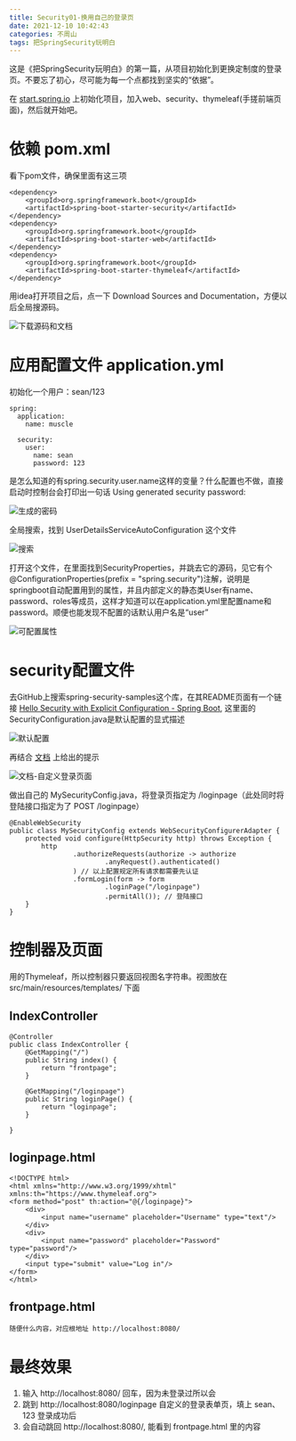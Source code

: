 ```yaml
---
title: Security01-换用自己的登录页
date: 2021-12-10 10:42:43
categories: 不周山
tags: 把SpringSecurity玩明白
---
```


这是《把SpringSecurity玩明白》的第一篇，从项目初始化到更换定制度的登录页。不要忘了初心，尽可能为每一个点都找到坚实的“依据”。
<!--more-->

在 [start.spring.io](https://start.spring.io) 上初始化项目，加入web、security、thymeleaf(手搓前端页面)，然后就开始吧。

# 依赖 pom.xml
看下pom文件，确保里面有这三项
```
<dependency>
    <groupId>org.springframework.boot</groupId>
    <artifactId>spring-boot-starter-security</artifactId>
</dependency>
<dependency>
    <groupId>org.springframework.boot</groupId>
    <artifactId>spring-boot-starter-web</artifactId>
</dependency>
<dependency>
    <groupId>org.springframework.boot</groupId>
    <artifactId>spring-boot-starter-thymeleaf</artifactId>
</dependency>
```
用idea打开项目之后，点一下 Download Sources and Documentation，方便以后全局搜源码。

![下载源码和文档](下载源码和文档.jpg)

# 应用配置文件 application.yml
初始化一个用户：sean/123
```
spring:
  application:
    name: muscle

  security:
    user:
      name: sean
      password: 123
```
是怎么知道的有spring.security.user.name这样的变量？什么配置也不做，直接启动时控制台会打印出一句话 Using generated security password:

![生成的密码](生成的密码.jpg)

全局搜索，找到 UserDetailsServiceAutoConfiguration 这个文件

![搜索](搜索.jpg)

打开这个文件，在里面找到SecurityProperties，并跳去它的源码，见它有个@ConfigurationProperties(prefix = "spring.security")注解，说明是springboot自动配置用到的属性，并且内部定义的静态类User有name、password、roles等成员，这样才知道可以在application.yml里配置name和password。顺便也能发现不配置的话默认用户名是“user”

![可配置属性](可配置属性.jpg)

# security配置文件
去GitHub上搜索spring-security-samples这个库，在其README页面有一个链接 [Hello Security with Explicit Configuration - Spring Boot](https://github.com/spring-projects/spring-security-samples/tree/main/servlet/spring-boot/java/hello-security-explicit), 这里面的SecurityConfiguration.java是默认配置的显式描述

![默认配置](默认配置.jpg)

再结合 [文档](https://docs.spring.io/spring-security/reference/servlet/authentication/passwords/form.html) 上给出的提示

![文档-自定义登录页面](文档-自定义登录页面.jpg)

做出自己的 MySecurityConfig.java，将登录页指定为 /loginpage（此处同时将登陆接口指定为了 POST /loginpage）

```
@EnableWebSecurity
public class MySecurityConfig extends WebSecurityConfigurerAdapter {
    protected void configure(HttpSecurity http) throws Exception {
        http
                .authorizeRequests(authorize -> authorize
                        .anyRequest().authenticated()
                ) // 以上配置规定所有请求都需要先认证
                .formLogin(form -> form
                        .loginPage("/loginpage")
                        .permitAll()); // 登陆接口
    }
}
```

# 控制器及页面
用的Thymeleaf，所以控制器只要返回视图名字符串。视图放在 src/main/resources/templates/ 下面
## IndexController
```
@Controller
public class IndexController {
    @GetMapping("/")
    public String index() {
        return "frontpage";
    }

    @GetMapping("/loginpage")
    public String loginPage() {
        return "loginpage";
    }

}
```
## loginpage.html
```
<!DOCTYPE html>
<html xmlns="http://www.w3.org/1999/xhtml" xmlns:th="https://www.thymeleaf.org">
<form method="post" th:action="@{/loginpage}">
    <div>
        <input name="username" placeholder="Username" type="text"/>
    </div>
    <div>
        <input name="password" placeholder="Password" type="password"/>
    </div>
    <input type="submit" value="Log in"/>
</form>
</html>
```
## frontpage.html
```
随便什么内容，对应根地址 http://localhost:8080/
```

# 最终效果
1. 输入 http://localhost:8080/ 回车，因为未登录过所以会
2. 跳到 http://localhost:8080/loginpage 自定义的登录表单页，填上 sean、123 登录成功后
3. 会自动跳回 http://localhost:8080/, 能看到 frontpage.html 里的内容

